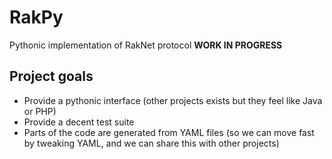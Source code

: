 # RakPy

Pythonic implementation of RakNet protocol **WORK IN PROGRESS**

## Project goals

* Provide a pythonic interface (other projects exists but they feel like Java or PHP)
* Provide a decent test suite
* Parts of the code are generated from YAML files (so we can move fast by tweaking YAML, and we can share this with other projects)
